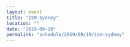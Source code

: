```yaml
---
layout: event
title: "ISM Sydney"
location: ""
date: "2019-09-19"
permalink: "schedule/2019/09/19/ism-sydney"
---
```

